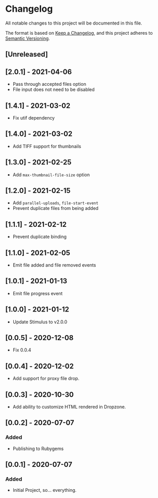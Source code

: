 # Changelog
All notable changes to this project will be documented in this file.

The format is based on [Keep a Changelog](https://keepachangelog.com/en/1.0.0/),
and this project adheres to [Semantic Versioning](https://semver.org/spec/v2.0.0.html).

## [Unreleased]

## [2.0.1] - 2021-04-06
- Pass through accepted files option
- File input does not need to be disabled

## [1.4.1] - 2021-03-02
- Fix utif dependency

## [1.4.0] - 2021-03-02
- Add TIFF support for thumbnails

## [1.3.0] - 2021-02-25
- Add `max-thumbnail-file-size` option

## [1.2.0] - 2021-02-15
- Add `parallel-uploads`, `file-start-event`
- Prevent duplicate files from being added

## [1.1.1] - 2021-02-12
- Prevent duplicate binding

## [1.1.0] - 2021-02-05
- Emit file added and file removed events

## [1.0.1] - 2021-01-13
- Emit file progress event

## [1.0.0] - 2021-01-12
- Update Stimulus to v2.0.0

## [0.0.5] - 2020-12-08
- Fix 0.0.4

## [0.0.4] - 2020-12-02
- Add support for proxy file drop.

## [0.0.3] - 2020-10-30
- Add ability to customize HTML rendered in Dropzone.

## [0.0.2] - 2020-07-07
### Added
- Publishing to Rubygems

## [0.0.1] - 2020-07-07
### Added
- Initial Project, so... everything.
